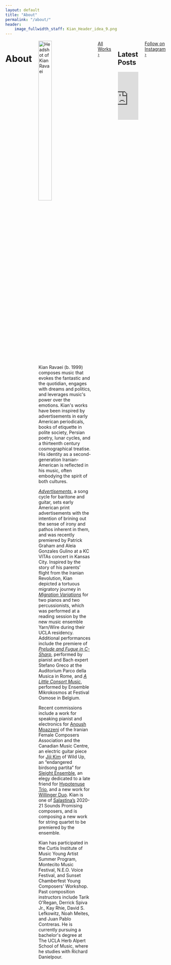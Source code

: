 ```yaml
---
layout: default
title: "About"
permalink: "/about/"
header:
    image_fullwidth_staff: Kian_Header_idea_9.png
---
```



<div class="row t30">
	<div class="medium-10 columns medium-offset-1 end">
			<header>
				<div itemprop="name">
					<h1 class="text-center">About</h1>
				</div>
			</header>
            <div itemprop="articleSection">
                <img class="b30" src="{{ site.urlimg }}kian_homepage2_square.jpeg" alt="Headshot of Kian Ravaei" class="wrap-left" style="width:50%;">
                <p>Kian Ravaei (b. 1999) composes music that evokes the fantastic and the quotidian, engages with dreams and politics, and leverages music's power over the emotions. Kian's works have been inspired by advertisements in early American periodicals, books of etiquette in polite society, Persian poetry, lunar cycles, and a thirteenth century cosmographical treatise. His identity as a second-generation Iranian-American is reflected in his music, often embodying the spirit of both cultures.</p>
                <p><a href="{{ site.url }}{{ site.baseurl }}/works/advertisements/"><i>Advertisements</i></a>, a song cycle for baritone and guitar, sets early American print advertisements with the intention of brining out the sense of irony and pathos inherent in them, and was recently premiered by Patrick Graham and Aleia Gonzales Gulino at a KC VITAs concert in Kansas City. Inspired by the story of his parents' flight from the Iranian Revolution, Kian depicted a tortuous migratory journey in <a href="{{ site.url }}{{ site.baseurl }}/works/migration-variations/"><i>Migration Variations</i></a> for two pianos and two percussionists, which was performed at a reading session by the new music ensemble Yarn/Wire during their UCLA residency. Additional performances include the premiere of <a href="{{ site.url }}{{ site.baseurl }}/works/prelude-and-fugue-in-c-sharp/"><i>Prelude and Fugue in C-Sharp</i></a>, performed by pianist and Bach expert Stefano Greco at the Auditorium Parco della Musica in Rome, and <a href="{{ site.url }}{{ site.baseurl }}/works/a-little-consort-music/"><i>A Little Consort Music</i></a>, performed by Ensemble Mikrokosmos at Festival Osmose in Belgium.</p>
                <p>Recent commissions include a work for speaking pianist and electronics for <a href="http://www.anoushmoazzeni.com/" target="_blank">Anoush Moazzeni</a> of the Iranian Female Composers Association and the Canadian Music Centre, an electric guitar piece for <a href="http://jijiguitar.com/" target="_blank">Jiji Kim</a> of Wild Up, an “endangered birdsong partita” for <a href="http://www.jacoblanemusic.com/sleight-ensemble" target="_blank">Sleight Ensemble</a>, an elegy dedicated to a late friend for <a href="https://www.hypotenusetrio.com/" target="_blank">Hypotenuse Trio</a>, and a new work for <a href="https://www.willingerduo.com/" target="_blank">Willinger Duo</a>. Kian is one of <a href="https://www.salastina.org/" target="_blank">Salastina’s</a> 2020-21 Sounds Promising composers, and is composing a new work for string quartet to be premiered by the ensemble.</p>
                <p>Kian has participated in the Curtis Institute of Music Young Artist Summer Program, Montecito Music Festival, N.E.O. Voice Festival, and Sunset Chamberfest Young Composers' Workshop. Past composition instructors include Tarik O'Regan, Derrick Spiva Jr., Kay Rhie, David S. Lefkowitz, Noah Meites, and Juan Pablo Contreras. He is currently pursuing a bachelor's degree at The UCLA Herb Alpert School of Music, where he studies with Richard Danielpour.</p>
            </div>
            <div>
                <a href="{{ site.url }}{{ site.baseurl }}/works/" class="button expand">All Works ›</a>
            </div>
            <div>
            <h2 class="text-center">Latest Posts</h2>
            <!-- LightWidget WIDGET --><script src="https://cdn.lightwidget.com/widgets/lightwidget.js"></script><iframe src="https://cdn.lightwidget.com/widgets/0bbd37962c9a58ec803b745d52096ccb.html" scrolling="no" allowtransparency="true" class="lightwidget-widget" style="width:100%;border:0;overflow:hidden;"></iframe>
            </div>
            <div>
              <div>
                <a href="https://www.instagram.com/kianravaei/" target="_blank" class="button expand">Follow on Instagram ›</a>
            </div>

</div><!-- /.row -->
</div>






<!--Saving this because of how much work it took me-->
<!--<p>His name is pronounced [<a href="https://en.wikipedia.org/wiki/Voiceless_velar_stop" target="_blank">k</a><a href="https://en.wikipedia.org/wiki/Close_front_unrounded_vowel" target="_blank">i</a><a href="https://en.wikipedia.org/wiki/Voiced_palatal_approximant" target="_blank">j</a><a href="https://en.wikipedia.org/wiki/Open_back_rounded_vowel" target="_blank">&#594;</a><a href="https://en.wikipedia.org/wiki/Voiced_dental,_alveolar_and_postalveolar_nasals" target="_blank">n</a> <a href="https://en.wikipedia.org/wiki/Voiced_dental_and_alveolar_taps_and_flaps" target="_blank">&#638;</a><a href="https://en.wikipedia.org/wiki/Near-open_front_unrounded_vowel" target="_blank">&#230;</a><a href="https://en.wikipedia.org/wiki/Voiced_labiodental_fricative" target="_blank">v</a><a href="https://en.wikipedia.org/wiki/Open_back_rounded_vowel" target="_blank">&#594;</a><a href="https://en.wikipedia.org/wiki/Vowel_length" target="_blank">&#720;</a><a href="https://en.wikipedia.org/wiki/Close_front_unrounded_vowel" target="_blank">i</a><a href="https://en.wikipedia.org/wiki/Vowel_length" target="_blank">&#720;</a>].</p>-->
